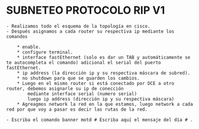 

# SUBNETEO PROTOCOLO RIP V1
    
    - Realizamos todo el esquema de la topología en cisco.
    - Después asignamos a cada router su respectiva ip mediante los comandos
        
        * enable.
        * configure terminal.
        * interface fastEthernet (solo es dar un TAB y automáticamente se te autocompleta el comando) adicional el serial del puerto fastEthernet.
        * ip address (la dirección ip y su respectiva máscara de subred).
        * no shutdown para que se guarden los cambios.
        * Luego en el mismo router si está conectado por DCE a otro router, debemos asignarle su ip de conección 
            mediante interface serial (numero serial)
            luego ip address (dirección ip y su respectiva máscara)
        * Agreagmos network la red en la que estamos, luego network a cada red por que voy a pasar es decir las rutas de la red.

    - Escriba el comando banner motd # Escriba aquí el mensaje del día # .
